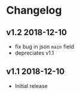 
# Changelog

## v1.2 2018-12-10

- fix bug in json `main` field
- depreciates v1.1

## v1.1 2018-12-10

- Initial release 
<!--
### Added

- Bullet

### Changed

- Bullet

### Removed

- Bullet
-->
